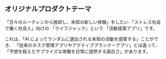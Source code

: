 ## オリジナルプロダクトテーマ

「日々のルーティンから脱却し、未知の新しい体験」をしたい
「ストレス社会で働く社会人」向けの
「ライフジャック」という
「活動提案アプリ」です。

これは、「AI によってランダムに選出される未知の活動を提案する」ことができ、
「従来のタスク管理アプリやアクティブプランナーアプリ」とは違って、
「予想を超えたサプライズな体験を日常に提供する面白さ」があります。
